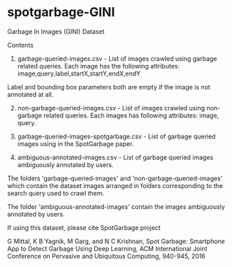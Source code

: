 # spotgarbage-GINI
Garbage In Images (GINI) Dataset

Contents

1. garbage-queried-images.csv - List of images crawled using garbage related queries. Each image has the following attributes: image,query,label,startX,startY,endX,endY

Label and bounding box parameters both are empty if the image is not annotated at all.

2. non-garbage-queried-images.csv - List of images crawled using non-garbage related queries. Each images has following attributes: image, query.

3. garbage-queried-images-spotgarbage.csv - List of garbage queried images using in the SpotGarbage paper.

4. ambiguous-annotated-images.csv - List of garbage queried images ambiguously annotated by users.

The folders 'garbage-queried-images' and 'non-garbage-queried-images' which contain the dataset images arranged in folders corresponding to the search query used to crawl them.

The folder 'ambiguous-annotated-images' contain the images ambiguously annotated by users.

If using this dataset, please cite SpotGarbage project

G Mittal, K B Yagnik, M Garg, and N C Krishnan, Spot Garbage: Smartphone App to Detect Garbage Using Deep Learning, ACM International Joint Conference on Pervasive and Ubiquitous Computing, 940-945, 2016

